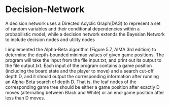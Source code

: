 # Decision-Network
A decision network uses a Directed Acyclic Graph(DAG) to represent a set of random variables and their conditional dependencies within a probabilistic model, while a decision network extends the Bayesian Network to include decision nodes and utility nodes

I implemented the Alpha-Beta algorithm (Figure 5.7, AIMA 3rd edition) to determine the depth-bounded minimax values of given game positions. The program will take the input from the file input.txt, and print out its output to the file output.txt. Each input of the program contains a game position (including the board state and the player to move) and a search cut-off depth D, and it should output the corresponding information after running an Alpha-Beta search of depth D. That is, the leaf nodes of the corresponding game tree should be either a game position after exactly D moves (alternating between Black and White) or an end-game position after less than D moves.
